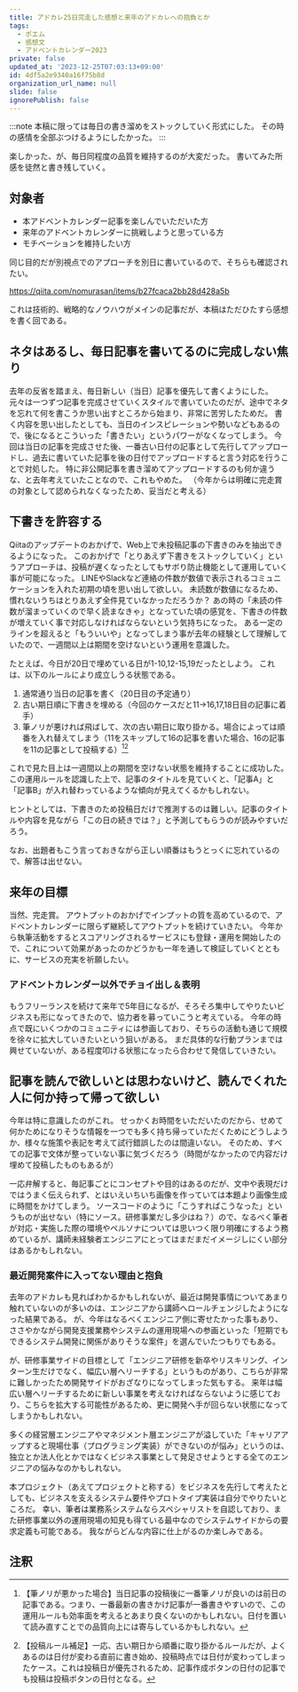 ```yaml
---
title: アドカレ25日完走した感想と来年のアドカレへの抱負とか
tags:
  - ポエム
  - 感想文
  - アドベントカレンダー2023
private: false
updated_at: '2023-12-25T07:03:13+09:00'
id: 4df5a2e9340a16f75b8d
organization_url_name: null
slide: false
ignorePublish: false
---
```

:::note
本稿に限っては毎日の書き溜めをストックしていく形式にした。
その時の感情を全部ぶつけるようにしたかった。
:::

楽しかった、が、毎日同程度の品質を維持するのが大変だった。
書いてみた所感を徒然と書き残していく。

## 対象者
- 本アドベントカレンダー記事を楽しんでいただいた方
- 来年のアドベントカレンダーに挑戦しようと思っている方
- モチベーションを維持したい方

同じ目的だが別視点でのアプローチを別日に書いているので、そちらも確認されたい。

https://qiita.com/nomurasan/items/b27fcaca2bb28d428a5b

これは技術的、戦略的なノウハウがメインの記事だが、本稿はただひたすら感想を書く回である。

## ネタはあるし、毎日記事を書いてるのに完成しない焦り
去年の反省を踏まえ、毎日新しい（当日）記事を優先して書くようにした。
元々は一つずつ記事を完成させていくスタイルで書いていたのだが、途中でネタを忘れて何を書こうか思い出すところから始まり、非常に苦労したためだ。
書く内容を思い出したとしても、当日のインスピレーションや勢いなどもあるので、後になるとこういった「書きたい」というパワーがなくなってしまう。
今回は当日の記事を完成させた後、一番古い日付の記事として先行してアップロードし、過去に書いていた記事を後の日付でアップロードすると言う対応を行うことで対処した。
特に非公開記事を書き溜めてアップロードするのも何か違うな、と去年考えていたことなので、これもやめた。
（今年からは明確に完走賞の対象として認められなくなったため、妥当だと考える）

## 下書きを許容する
Qiitaのアップデートのおかげで、Web上で未投稿記事の下書きのみを抽出できるようになった。
このおかげで「とりあえず下書きをストックしていく」というアプローチは、投稿が遅くなったとしてもサボり防止機能として運用していく事が可能になった。
LINEやSlackなど連絡の件数が数値で表示されるコミュニケーションを入れた初期の頃を思い出して欲しい。
未読数が数値になるため、慣れないうちはとりあえず全件見ていなかっただろうか？
あの時の「未読の件数が溜まっていくので早く読まなきゃ」となっていた頃の感覚を、下書きの件数が増えていく事で対応しなければならないという気持ちになった。
ある一定のラインを超えると「もういいや」となってしまう事が去年の経験として理解していたので、一週間以上は期間を空けないという運用を意識した。

たとえば、今日が20日で埋めている日が1-10,12-15,19だったとしよう。
これは、以下のルールにより成立しうる状態である。

1. 通常通り当日の記事を書く（20日目の予定通り）
1. 古い期日順に下書きを埋める（今回のケースだと11→16,17,18日目の記事に着手）
1. 筆ノリが悪ければ飛ばして、次の古い期日に取り掛かる。場合によっては順番を入れ替えてしまう（11をスキップして16の記事を書いた場合、16の記事を11の記事として投稿する）[^1][^2]

[^1]:【筆ノリが悪かった場合】当日記事の投稿後に一番筆ノリが良いのは前日の記事である。つまり、一番最新の書きかけ記事が一番書きやすいので、この運用ルールも効率面を考えるとあまり良くないのかもしれない。日付を置いて読み直すことでの品質向上には寄与しているかもしれない。
[^2]: 【投稿ルール補足】一応、古い期日から順番に取り掛かるルールだが、よくあるのは日付が変わる直前に書き始め、投稿時点では日付が変わってしまったケース。これは投稿日が優先されるため、記事作成ボタンの日付の記事でも投稿は投稿ボタンの日付となる。

これで見た目上は一週間以上の期間を空けない状態を維持することに成功した。
この運用ルールを認識した上で、記事のタイトルを見ていくと、「記事A」と「記事B」が入れ替わっているような傾向が見えてくるかもしれない。

ヒントとしては、下書きのため投稿日だけで推測するのは難しい。記事のタイトルや内容を見ながら「この日の続きでは？」と予測してもらうのが読みやすいだろう。

なお、出題者もこう言っておきながら正しい順番はもうとっくに忘れているので、解答は出せない。

## 来年の目標
当然、完走賞。
アウトプットのおかげでインプットの質を高めているので、アドベントカレンダーに限らず継続してアウトプットを続けていきたい。
今年から執筆活動をするとスコアリングされるサービスにも登録・運用を開始したので、これについて効果があったのかどうかも一年を通して検証していくとともに、サービスの充実を祈願したい。

### アドベントカレンダー以外でチョイ出し＆表明
もうフリーランスを続けて来年で5年目になるが、そろそろ集中してやりたいビジネスも形になってきたので、協力者を募っていこうと考えている。
今年の時点で既にいくつかのコミュニティには参画しており、そちらの活動も通じて規模を徐々に拡大していきたいという狙いがある。
まだ具体的な行動プランまでは興せていないが、ある程度叩ける状態になったら合わせて発信していきたい。

## 記事を読んで欲しいとは思わないけど、読んでくれた人に何か持って帰って欲しい
今年は特に意識したのがこれ。
せっかくお時間をいただいたのだから、せめて何かためになりそうな情報を一つでも多く持ち帰っていただくためにどうしようか、様々な施策や表記を考えて試行錯誤したのは間違いない。
そのため、すべての記事で文体が整っていない事に気づくだろう（時間がなかったので内容だけ埋めて投稿したものもあるが）

一応弁解すると、毎記事ごとにコンセプトや目的はあるのだが、文中や表現だけではうまく伝えられず、とはいえいちいち画像を作っていては本題より画像生成に時間をかけてしまう。
ソースコードのように「こうすればこうなった」というものが出せない（特にソース。研修事業だし多少はね？）ので、なるべく筆者が対応・実施した際の環境やペルソナについては思いつく限り明確にするよう務めているが、講師未経験者エンジニアにとってはまだまだイメージしにくい部分はあるかもしれない。

### 最近開発案件に入ってない理由と抱負
去年のアドカレも見ればわかるかもしれないが、最近は開発事情についてあまり触れていないのが多いのは、エンジニアから講師へロールチェンジしたようになった結果である。
が、今年はなるべくエンジニア側に寄せたかった事もあり、ささやかながら開発支援業務やシステムの運用現場への参画といった「短期でもできるシステム開発に関係がありそうな案件」を選んでいたつもりでもある。

が、研修事業サイドの目標として「エンジニア研修を新卒やリスキリング、インターン生だけでなく、幅広い層へリーチする」というものがあり、こちらが非常に難しかったため開発サイドがおざなりになってしまった気もする。
来年は幅広い層へリーチするために新しい事業を考えなければならないように感じており、こちらを拡大する可能性があるため、更に開発へ手が回らない状態になってしまうかもしれない。

多くの経営層エンジニアやマネジメント層エンジニアが溢していた「キャリアアップすると現場仕事（プログラミング実装）ができないのが悩み」というのは、独立とか法人化とかではなくビジネス事業として発足させようとする全てのエンジニアの悩みなのかもしれない。

本プロジェクト（あえてプロジェクトと称する）をビジネスを先行して考えたとしても、ビジネスを支えるシステム要件やプロトタイプ実装は自分でやりたいところだ。
幸い、筆者は業務系システムならスペシャリストを自認しており、また研修事業以外の運用現場の知見も得ている最中なのでシステムサイドからの要求定義も可能である。
我ながらどんな内容に仕上がるのか楽しみである。

## 注釈
